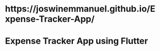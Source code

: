 <h1>https://joswinemmanuel.github.io/Expense-Tracker-App/</h1>

<h1>Expense Tracker App using Flutter</h1>

